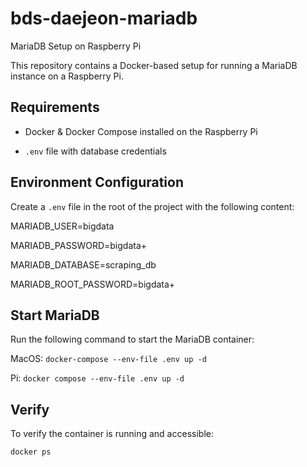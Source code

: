 # bds-daejeon-mariadb

MariaDB Setup on Raspberry Pi

This repository contains a Docker-based setup for running a MariaDB instance on a Raspberry Pi.

## Requirements

- Docker & Docker Compose installed on the Raspberry Pi

- `.env` file with database credentials

## Environment Configuration

Create a `.env` file in the root of the project with the following content:

MARIADB_USER=bigdata

MARIADB_PASSWORD=bigdata+

MARIADB_DATABASE=scraping_db

MARIADB_ROOT_PASSWORD=bigdata+

## Start MariaDB

Run the following command to start the MariaDB container:

MacOS:
`docker-compose --env-file .env up -d`

Pi:
`docker compose --env-file .env up -d`

## Verify

To verify the container is running and accessible:

`docker ps`
